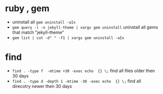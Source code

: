 # ruby , gem
* uninstall all `gem uninstall -aIx`
* `gem query -l -n jekyll-theme | xargs gem uninstall` uninstall all gems that match "jekyll-theme"
* `gem list | cut -d" " -f1 | xargs gem uninstall -aIx`

# find
* `find . -type f  -mtime +30 -exec echo  {} \;` find all files older then 30 days
* `find . -type d -depth 1 -mtime -30 -exec echo  {} \;` find all direcotry newer then 30 days
